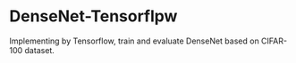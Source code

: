 # DenseNet-Tensorflpw
Implementing by Tensorflow, train and evaluate DenseNet based on CIFAR-100 dataset. 

